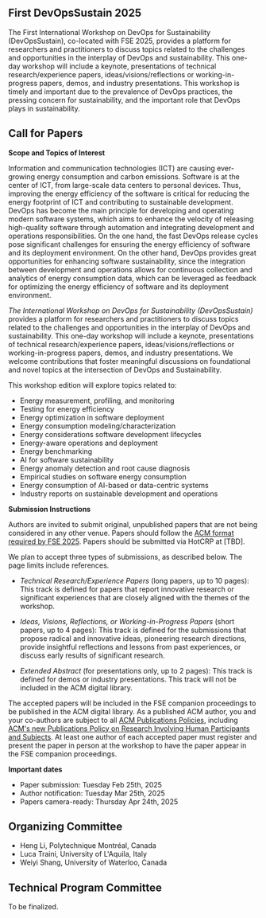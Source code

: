 ## First DevOpsSustain 2025 

The First International Workshop on DevOps for Sustainability (DevOpsSustain), co-located with FSE 2025, provides a platform for researchers and practitioners to discuss topics related to the challenges and opportunities in the interplay of DevOps and sustainability. This one-day workshop will include a keynote, presentations of technical research/experience papers, ideas/visions/reflections or working-in-progress papers, demos, and industry presentations. This workshop is timely and important due to the prevalence of DevOps practices, the pressing concern for sustainability, and the important role that DevOps plays in sustainability. 

<!---
## Program
The 9th WOSP-C 2024 is co-located with ICPE 2024, and it will be held on May 7.

| Time (GMT+1)      | Title |
|----------------------|-------|
| 9:00am       | Welcome: Heng Li, and Luca Traini |
| 9:05am      | **Keynote**: Closing the Loop: Building Self-Adaptive Software for Continuous Performance Engineering - **Marin Litoiu**, York University |
| 9:50am      | Marcel Lütke Dreimann, Birte Friesel and Olaf Spinczyk. __HetSim: A Simulator for Task-based Scheduling on Heterogeneous Hardware__|
| 10:10am       | Josef Mayrhofer. __Establish a Performance Engineering Culture in Organizations__|
| 10:30am      | Coffee Break ☕️ | 
| 11:00am       | **Keynote**:  25+ years of Software Performance: From Integrated System Modelling to ML-based Analysis, What’s Next? - **Vittorio Cortellessa**, University of L’Aquila |
| 11:45am       |  Rares Dobre, Zifeng Niu and Giuliano Casale.	__Approximating Fork-Join Systems via Mixed Model Transformations__|
| 12:05pm         | Jonathan Will, Dominik Scheinert, Seraphin Zunzer, Jan Bode, Cedric Kring and Lauritz Thamsen.	__Privacy-Preserving Sharing of Data Analytics Runtime Metrics for Performance Modeling__|
| 12:17pm         | Andreas Brunnert.	__Green Software Metrics__|

--->

<!---
### Keynote

**Marin Litoiu**, York University

_Biography_: 

Marin Litoiu is a Professor of Software Engineering in the Department of Electrical Engineering and Computer Science and in the School of Information Technology, York University. He is also a Fellow of the Canadian Academy of Engineering. Dr. Litoiu leads the Adaptive Software Research Lab and focuses on making large software systems more versatile, resilient, energy-efficient, self-healing and self-optimizing. His research won many awards including the IBM Canada CAS Research Project of the Year Award,  the IBM CAS Faculty Fellow of the Year Award for his “impact on IBM people, processes and technology,” three Best Paper Awards and two Most Influential Paper Awards.  Prior to joining York University, Dr. Litoiu was a Research Staff member with the Centre for Advanced Studies in the IBM Toronto Lab where he led the research programs in software engineering and autonomic computing. He received the Canada NSERC Synergy Award for Innovation in recognition for these collaborative university/industry activities. He was also recipient of the IBM Outstanding Technical Contribution Award for his research vision on Cloud Computing. Dr. Litoiu   is one of the founders of the SEAMS Symposium series—ACM/IEEE Software Engineering for Adaptive and Self-Managing Systems. Dr. Litoiu is also the Scientific Director of "Dependable Internet of Things Applications (DITA)," an NSERC CREATE program.


**_Closing the Loop: Building Self-Adaptive Software for Continuous Performance Engineering_**

_Abstract_: 

Cloud computing and cloud-native platforms have rendered runtime environments more malleable. Simultaneously, the growing demand for flexible and agile software applications and services has driven the emergence of self-adaptive architectures. These architectures, in turn, facilitate software performance modeling, tuning, optimization, and scaling in a continuous manner, blurring the boundary between development-time and run-time. Self-adaptive software employs feedback loop controllers inspired by control theory or variations of the Monitoring-Analysis-Planning-Acting (MAPE) architecture. Whether implemented in a centralized or decentralized manner, most controllers utilize performance models that are learned or tuned at run-time. This shift implies that software is designed to be observable and controllable during execution, presupposing the co-design of software applications and their runtime controllers. 
This talk commences with a succinct overview of the evolution of self-adaptive software, accentuating key milestones along the journey. Subsequently, recent advancements in software performance modeling at runtime and the role of learning-enabled performance management during software operation are presented. 
Two recent works are highlighted: one focusing on constructing robust performance models to sustain continuous operation and deployment of cloud-native software, and the other on utilizing multimodal models for performance anomaly detection. The former supports cloud operations like continuous deployment of co-located applications, migration, consolidation of services, or scaling in response to workloads or interferences. The latter is tailored to support performance anomaly detection, localization, and identification of root causes, facilitating swift remediation of faults using generative AI. The final segment of the talk delves into current challenges in developing self-adaptive systems, presenting insights from a recent survey on the state of self-adaptive software in the industry and the challenges perceived by practitioners.

### Keynote

**Vittorio Cortellessa**, University of L’Aquila

_Biography_: 

Vittorio Cortellessa is Professor at the Department of Computer Science and Engineering, and Mathematics of University of L’Aquila. He had received his Ph.D. in Computer Science at University of Roma Tor Vergata in 1995. Between 1996 and 1999 he held postdoc positions at the same institution and at European Space Agency. In 2000 and 2001 he has been Research Assistant Professor at the Computer Science and Electrical Engineering Department of West Virginia University. Since 2022 he is at University of L’Aquila. His main research interests are in the areas of Software Performance, Software Reliability, and Model-Driven Engineering. He has published more than 120 papers on international conferences and journals in these areas, and he has co-authored a monographic book on Software Performance. He has served and serves in program committees and editorial boards of conference and journals in the Software Engineering domain. He is currently Co-Chair of the Steering Committee of ACM/SPEC International Conference on Performance Engineering (ICPE) and member of the Steering Committee of IEEE International Conference on Software Architecture (ICSA). More information at: http://people.disim.univaq.it/cortelle/.


**_25+ years of Software Performance: From Integrated System Modelling to ML-based Analysis, What’s Next?_**

_Abstract_: 

A new era has been opened at the end of last century in the performance analysis research area, when an explicit and independent role has started to be given to software in performance analysis of computing systems. Indeed, software has moved from being a monolithic element, strictly dependent on the platform where it is deployed and exclusively aimed at producing values to parameterize a platform model, to become an independent model itself, with its own components and interactions. This change has impacted all fields of this research area, such as: modeling languages, processes for analysis and synthesis of software models, platform model parameterization, performance model solution techniques, interpretation of results, benchmarking and performance testing. It has also represented one of the triggers that lead to the birth of a research community around the computing system performance issues strictly related to software aspects. Indeed, in 1998 the first ACM Workshop on Software and Performance (WOSP) took place, with the aim of getting together researchers and practitioners of software area with the ones of the performance area, so to offer a playground where different skills and expertise could join and originate a new vision on the role of software in performance assessment. This talk attempts to reconstruct the road of software performance research that has started at the time of the first WOSP event in 1998 down to today events (i.e., ICPE conference, WOSP-C and other workshops). The spirit of the talk is to observe the evolution of this research area, including successful and (apparently) unsuccessful directions. Some promising directions will be tentatively sketched by “standing on the shoulders of giants”.

--->
<!---
---

### Accepted papers


Marcel Lütke Dreimann, Birte Friesel and Olaf Spinczyk.	**HetSim: A Simulator for Task-based Scheduling on Heterogeneous Hardware**

Josef Mayrhofer.	**Establish a Performance Engineering Culture in Organizations**

Rares Dobre, Zifeng Niu and Giuliano Casale.	**Approximating Fork-Join Systems via Mixed Model Transformations**

Jonathan Will, Dominik Scheinert, Seraphin Zunzer, Jan Bode, Cedric Kring and Lauritz Thamsen.	**Privacy-Preserving Sharing of Data Analytics Runtime Metrics for Performance Modeling**

Andreas Brunnert.	**Green Software Metrics**

---

--->

## Call for Papers

**Scope and Topics of Interest**

Information and communication technologies (ICT) are causing ever-growing energy consumption and carbon emissions. Software is at the center of ICT, from large-scale data centers to personal devices. Thus, improving the energy efficiency of the software is critical for reducing the energy footprint of ICT and contributing to sustainable development.
DevOps has become the main principle for developing and operating modern software systems, which aims to enhance the velocity of releasing high-quality software through automation and integrating development and operations responsibilities. On the one hand, the fast DevOps release cycles pose significant challenges for ensuring the energy efficiency of software and its deployment environment. On the other hand, DevOps provides great opportunities for enhancing software sustainability, since the integration between development and operations allows for continuous collection and analytics of energy consumption data, which can be leveraged as feedback for optimizing the energy efficiency of software and its deployment environment.

*The International Workshop on DevOps for Sustainability (DevOpsSustain)* provides a platform for researchers and practitioners to discuss topics related to the challenges and opportunities in the interplay of DevOps and sustainability. This one-day workshop will include a keynote, presentations of technical research/experience papers, ideas/visions/reflections or working-in-progress papers, demos, and industry presentations. 
We welcome contributions that foster meaningful discussions on foundational and novel topics at the intersection of DevOps and Sustainability.

This workshop edition will explore topics related to:

- Energy measurement, profiling, and monitoring
- Testing for energy efficiency
- Energy optimization in software deployment
- Energy consumption modeling/characterization
- Energy considerations software development lifecycles
- Energy-aware operations and deployment
- Energy benchmarking
- AI for software sustainability
- Energy anomaly detection and root cause diagnosis
- Empirical studies on software energy consumption
- Energy consumption of AI-based or data-centric systems
- Industry reports on sustainable development and operations

**Submission Instructions**

Authors are invited to submit original, unpublished papers that are not being considered in any other venue. Papers should follow the [ACM format required by FSE 2025](https://conf.researchr.org/track/fse-2025/fse-2025-how-to-submit). Papers should be submitted via HotCRP at [TBD].

We plan to accept three types of submissions, as described below. The page limits include references.

- *Technical Research/Experience Papers* (long papers, up to 10 pages): This track is defined for papers that report innovative research or significant experiences that are closely aligned with the themes of the workshop.
    
- *Ideas, Visions, Reflections, or Working-in-Progress Papers* (short papers, up to 4 pages): This track is defined for the submissions that propose radical and innovative ideas, pioneering research directions, provide insightful reflections and lessons from past experiences, or discuss early results of significant research.

- *Extended Abstract* (for presentations only, up to 2 pages): This track is defined for demos or industry presentations. This track will not be included in the ACM digital library.

The accepted papers will be included in the FSE companion proceedings to be published in the ACM digital library. As a published ACM author, you and your co-authors are subject to all [ACM Publications Policies](https://www.acm.org/publications/policies/toc), including [ACM's new Publications Policy on Research Involving Human Participants and Subjects](https://www.acm.org/publications/policies/research-involving-human-participants-and-subjects). At least one author of each accepted paper must register and present the paper in person at the workshop to have the paper appear in the FSE companion proceedings.

<!---
Authors are invited to submit original, unpublished papers that are not being considered in any other venue. Papers should be in the ACM format. They should describe research results, experience, visions or new initiatives. This year, we accept submissions as full (8 pages), short (4 pages), and vision or work-in-progress (2 pages) papers. Page limits include references. Papers should be submitted via Easychair at [EasyChair WOSP-C 2024](https://easychair.org/conferences/?conf=icpe2024) (by selecting the "author" role, then "New Submission", and then the WOSP-C 2024 track).

ACM templates may be found [here](https://www.acm.org/publications/proceedings-template). Presented papers will be published in the ICPE 2024 companion proceedings, which will be published by ACM and included in the ACM Digital Library. Authors are required to adhere to the ACM Policy and Procedures on Plagiarism, as well as to the ACM Policy on Prior Publication and Simultaneous Submissions. Concurrent submission of the same work to ICPE 2024 and to WOSP-C or any other ICPE 2024 workshop is not permitted.

_By submitting your article to an ACM Publication, you are hereby acknowledging that you and your co-authors are subject to all ACM Publications Policies, including ACM's new Publications Policy on Research Involving Human Participants and Subjects. Alleged violations of this policy or any ACM Publications Policy will be investigated by ACM and may result in a full retraction of your paper, in addition to other potential penalties, as per ACM Publications Policy._

_Please ensure that you and your co-authors obtain an ORCID ID, so you can complete the publishing process for your accepted paper.  ACM has been involved in ORCID from the start and we have recently made a commitment to collect ORCID IDs from all of our published authors.  The collection process has started and will roll out as a requirement throughout 2022.  We are committed to improve author discoverability, ensure proper attribution and contribute to ongoing community efforts around name normalization; your ORCID ID will help in these efforts._
--->

**Important dates**

- Paper submission: Tuesday Feb 25th, 2025
- Author notification: Tuesday Mar 25th, 2025
- Papers camera-ready: Thursday Apr 24th, 2025

## Organizing Committee
 
- Heng Li, Polytechnique Montréal, Canada
- Luca Traini, University of L'Aquila, Italy
- Weiyi Shang, University of Waterloo, Canada

## Technical Program Committee

To be finalized.





<!---
## Contact

[WOSPC2024@easychair.org](mailto:WOSPC2024@easychair.org)

--->
<!---

## Past WOSP-C editions

[WOSP-C 2023](https://wosp-c.github.io/wosp-c-23/)

[WOSP-C 2022](https://wosp-c.github.io/wosp-c-22/)

[WOSP-C 2021](https://wosp-c-21.github.io/)

[WOSP-C 2020](https://wosp-c.github.io/wosp-c-20/)

[WOSP-C 2018](http://wosp-c.uib.es/)

[WOSP-C 2017](https://wosp-c.spec.org/)

[WOSP-C 2016](http://wosp-c.ipd.kit.edu/)

[WOSP-C 2015](http://wosp-c.ipd.kit.edu/wosp_c15/home/index.html)
--->

